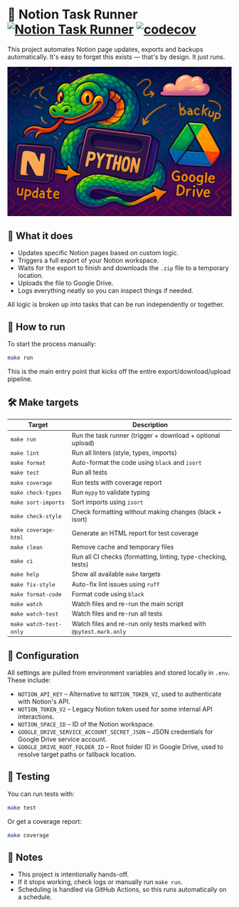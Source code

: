 # 🧠 Notion Task Runner [![Notion Task Runner](https://github.com/simeg/notion-task-runner/actions/workflows/notion-task-runner.yml/badge.svg)](https://github.com/simeg/notion-task-runner/actions/workflows/notion-task-runner.yml) [![codecov](https://codecov.io/gh/simeg/notion-task-runner/graph/badge.svg?token=QA0G9JV92I)](https://codecov.io/gh/simeg/notion-task-runner)

This project automates Notion page updates, exports and backups automatically.
It's easy to forget this exists — that's by design. It just runs.

![Full Flow](full_flow.png)

## 🤖 What it does

- Updates specific Notion pages based on custom logic.
- Triggers a full export of your Notion workspace.
- Waits for the export to finish and downloads the `.zip` file to a temporary location.
- Uploads the file to Google Drive.
- Logs everything neatly so you can inspect things if needed.

All logic is broken up into tasks that can be run independently or together.

## 🚀 How to run

To start the process manually:

```bash
make run
```

This is the main entry point that kicks off the entire export/download/upload pipeline.

## 🛠️ Make targets

| Target                 | Description                                                       |
|------------------------|-------------------------------------------------------------------|
| `make run`             | Run the task runner (trigger + download + optional upload)        |
| `make lint`            | Run all linters (style, types, imports)                           |
| `make format`          | Auto-format the code using `black` and `isort`                    |
| `make test`            | Run all tests                                                     |
| `make coverage`        | Run tests with coverage report                                    |
| `make check-types`     | Run `mypy` to validate typing                                     |
| `make sort-imports`    | Sort imports using `isort`                                        |
| `make check-style`     | Check formatting without making changes (black + isort)           |
| `make coverage-html`   | Generate an HTML report for test coverage                         |
| `make clean`           | Remove cache and temporary files                                  |
| `make ci`              | Run all CI checks (formatting, linting, type-checking, tests)     |
| `make help`            | Show all available `make` targets                                 |
| `make fix-style`       | Auto-fix lint issues using `ruff`                                 |
| `make format-code`     | Format code using `black`                                         |
| `make watch`           | Watch files and re-run the main script                            |
| `make watch-test`      | Watch files and re-run all tests                                  |
| `make watch-test-only` | Watch files and re-run only tests marked with `@pytest.mark.only` |

## 🔧 Configuration

All settings are pulled from environment variables and stored locally in `.env`. These include:

- `NOTION_API_KEY` – Alternative to `NOTION_TOKEN_V2`, used to authenticate with Notion's API.
- `NOTION_TOKEN_V2` – Legacy Notion token used for some internal API interactions.
- `NOTION_SPACE_ID` – ID of the Notion workspace.
- `GOOGLE_DRIVE_SERVICE_ACCOUNT_SECRET_JSON` – JSON credentials for Google Drive service account.
- `GOOGLE_DRIVE_ROOT_FOLDER_ID` – Root folder ID in Google Drive, used to resolve target paths or
  fallback location.

## 🧪 Testing

You can run tests with:

```bash
make test
```

Or get a coverage report:

```bash
make coverage
```

## 📝 Notes

- This project is intentionally hands-off.
- If it stops working, check logs or manually run `make run`.
- Scheduling is handled via GitHub Actions, so this runs automatically on a schedule.
